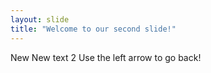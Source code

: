 ```yaml
---
layout: slide
title: "Welcome to our second slide!"
---
```

New New text 2
Use the left arrow to go back!
